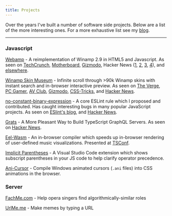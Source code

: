 ```yaml
---
title: Projects
---
```


Over the years I've built a number of software side projects. Below are a list of the more interesting ones. For a more exhaustive list see my [blog](/blog).

---

### Javascript

[Webamp](https://webamp.org) - A reimplementation of Winamp 2.9 in HTML5 and Javascript. As seen on [TechCrunch](https://techcrunch.com/2018/02/09/whip-the-llamas-ass-with-this-javascript-winamp-emulator/), [Motherboard](https://motherboard.vice.com/en_us/article/qvebbv/winamp-2-mp3-music-player-emulator), [Gizmodo](https://gizmodo.com/winamp-2-has-been-immortalized-in-html5-for-your-pleasu-1655373653), Hacker News ([1](https://news.ycombinator.com/item?id=8565665), [2](https://news.ycombinator.com/item?id=15314629), [3](https://news.ycombinator.com/item?id=16333550), [4](https://news.ycombinator.com/item?id=17583997)), and [elsewhere](https://github.com/captbaritone/webamp/blob/master/packages/webamp/docs/press.md).

[Winamp Skin Museum](https://skins.webamp.org) - Infinite scroll through >90k Winamp skins with instant search and in-browser interactive preview. As seen on [The Verge](https://www.theverge.com/tldr/21430347/winamp-skin-museum-nostalgia-90s-00s-internet-art-history-ui), [PC Gamer](https://www.pcgamer.com/heres-an-interactive-archive-of-65000-winamp-skins-for-you-to-browse-forever/), [AV Club](https://news.avclub.com/attention-digital-anthropologists-you-can-now-visit-an-1844954715), [Gizmodo](https://gizmodo.com/the-winamp-skin-museum-is-x-tremely-gnarly-1844958728), [CSS-Tricks](https://css-tricks.com/winamp-skin-museum/), and [Hacker News](https://news.ycombinator.com/item?id=24373699).

[no-constant-binary-expression](/blog/interesting-bugs-caught-by-eslints-no-constant-binary-expression/) - A core ESLint rule which I proposed and contributed. Has caught interesting bugs in many popular JavaScript projects. As seen on [ESlint's blog](https://eslint.org/blog/2022/07/interesting-bugs-caught-by-no-constant-binary-expression/), and [Hacker News](https://news.ycombinator.com/item?id=38196644).

[Grats](https://grats.capt.dev) - A More Pleasant Way to Build TypeScript GraphQL Servers. As seen on [Hacker News](https://news.ycombinator.com/item?id=39635014).

[Eel-Wasm](/blog/speeding-up-winamps-music-visualizer-with-webassembly/) - An in-browser compiler which speeds up in-browser rendering of user-defined music visualizations. Presented at [TSConf](https://jordaneldredge.com/blog/faster-safer-compiling-untrusted-code-to-web-assembly-in-the-browser/).

[Implicit Parentheses](/blog/a-vs-code-extension-to-combat-js-precedence-confusion) - A Visual Studio Code extension which shows subscript parentheses in your JS code to help clarify operator precedence.

[Ani-Cursor](/blog/rendering-animated-ani-cursors-in-the-browser/) - Compile Windows animated cursors (`.ani` files) into CSS animations in the browser.

<!--
[Markdown Today](/blog/makrdown-today-journal-from-any-browser/) - A private, mobile-first web app that writes your journal directly to Dropbox.

[Eslint-plugin-underscore](https://github.com/captbaritone/eslint-plugin-underscore) - ESLint rules for Underscore

[HashBin](blog/i-think-my-new-paste-bin-should-be-immune-to-takedown-notices/) - A paste bin that never sees the contents of its pastes

[Winamp Skins Twitter Bot](/blog/building-the-winampskins-twitter-bot) _(deprecated)_ - A Twitter bot that tweets images from the Winamp Skin Museum (above).

-->

### Server

[FachMe.com](/blog/fachme-find-your-roles/) - Help opera singers find algorithmically-similar roles

[UrlMe.me](/blog/urlmeme-make-memes-anywhere-you-can-type-a-url/) - Make memes by typing a URL

<!--

### Comedy Generators

[WhatTheFuckShouldIBeForHalloween.com](http://WhatTheFuckShouldIBeForHalloween.com) - Generate random sexy Halloween costume ideas.

### For Opera Singers

[FachMe.com](http://fachme.com) - Algorithmically suggest opera roles

[Fach Generator](fach-generator/) - Generate over-the-top fach names

[WhatTheFachShouldIBeForHalloween.com](http://WhatTheFachShouldIBeForHalloween.com) - Generate random opera character Halloween costume ideas.

-->

<!--

PHP for this one is out of date
[UkeChord](/projects/ukulele-chords/) - Generate ukulele chord fingerings programmatically

-->
